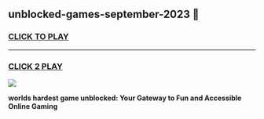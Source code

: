 
## unblocked-games-september-2023 👋
<h3>
<a href="https://premium.freeplayer.one?title=unblocked-games-september-2023&ref=14F">CLICK TO PLAY</a></h3>
<hr>

<h3>
<a href="https://premium.freeplayer.one?title=unblocked-games-september-2023&ref=14F">CLICK 2 PLAY</a>
  
</h3>

<a href="https://premium.freeplayer.one?title=unblocked-games-september-2023&ref=12F/"><img src="https://clearcache.store/games.png"></a>


**worlds hardest game unblocked: Your Gateway to Fun and Accessible Online Gaming**

